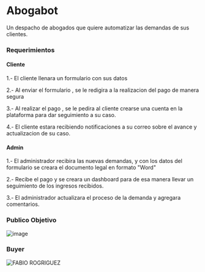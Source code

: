 # Abogabot

Un despacho de abogados que quiere automatizar las demandas de sus clientes.

### Requerimientos

#### Cliente

1.- El cliente llenara un formulario con sus datos

2.- Al enviar el formulario , se le redigira a la realizacion del pago de manera segura

3.- Al realizar el pago , se le pedira al cliente crearse una cuenta en la plataforma para dar seguimiento a su caso.

4.- El cliente estara recibiendo notificaciones a su correo sobre el avance y actualizacion de su caso.

#### Admin

1.- El administrador recibira las nuevas demandas, y con los datos del formulario se creara el documento legal en formato "Word"

2.- Recibe el pago y se creara un dashboard para de esa manera llevar un seguimiento de los ingresos recibidos.

3.- El administrador actualizara el proceso de la demanda y agregara comentarios.

### Publico Objetivo

![image](https://user-images.githubusercontent.com/114206571/196240027-46f54f1b-421c-49e2-bdc5-951a4361966f.png)


### Buyer


![FABIO ROGRIGUEZ](https://user-images.githubusercontent.com/114206571/196226352-cf5cbac9-80d0-44a1-a442-45272277bac5.jpg)
